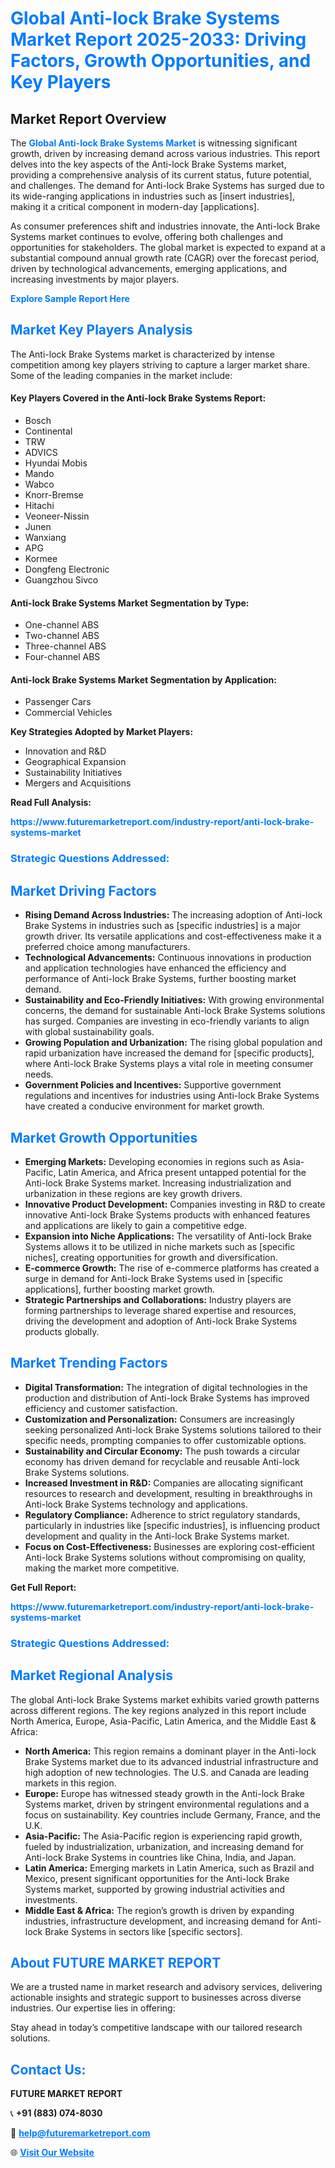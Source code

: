 <h1 style="color: #007BFF;">Global Anti-lock Brake Systems Market Report 2025-2033: Driving Factors, Growth Opportunities, and Key Players</h1>

<section id="overview">
<h2>Market Report Overview</h2>
<p>The <a href="https://www.futuremarketreport.com/industry-report/anti-lock-brake-systems-market" style="color: #007BFF; text-decoration: none;"><strong>Global Anti-lock Brake Systems Market</strong></a> is witnessing significant growth, driven by increasing demand across various industries. This report delves into the key aspects of the Anti-lock Brake Systems market, providing a comprehensive analysis of its current status, future potential, and challenges. The demand for Anti-lock Brake Systems has surged due to its wide-ranging applications in industries such as [insert industries], making it a critical component in modern-day [applications].</p>
<p>As consumer preferences shift and industries innovate, the Anti-lock Brake Systems market continues to evolve, offering both challenges and opportunities for stakeholders. The global market is expected to expand at a substantial compound annual growth rate (CAGR) over the forecast period, driven by technological advancements, emerging applications, and increasing investments by major players.</p>
</section>

<section id="overview">
<p><a href="https://www.futuremarketreport.com/request-sample/reportId=33285" style="color: #007BFF; text-decoration: none;"><strong>Explore Sample Report Here</strong></a></p>
</section>

<section id="key-players">
<h2 style="color: #007BFF;">Market Key Players Analysis</h2>
<p>The Anti-lock Brake Systems market is characterized by intense competition among key players striving to capture a larger market share. Some of the leading companies in the market include:</p>
<h4>Key Players Covered in the Anti-lock Brake Systems Report:</h4>
<ul><li>Bosch</li><li>Continental</li><li>TRW</li><li>ADVICS</li><li>Hyundai Mobis</li><li>Mando</li><li>Wabco</li><li>Knorr-Bremse</li><li>Hitachi</li><li>Veoneer-Nissin</li><li>Junen</li><li>Wanxiang</li><li>APG</li><li>Kormee</li><li>Dongfeng Electronic</li><li>Guangzhou Sivco</li></ul>
<h4>Anti-lock Brake Systems Market Segmentation by Type:</h4>
<ul><li>One-channel ABS</li><li>Two-channel ABS</li><li>Three-channel ABS</li><li>Four-channel ABS</li></ul>

<h4>Anti-lock Brake Systems Market Segmentation by Application:</h4>
<ul><li>Passenger Cars</li><li>Commercial Vehicles</li></ul>
<p><strong>Key Strategies Adopted by Market Players:</strong></p>
<ul>
<li>Innovation and R&D</li>
<li>Geographical Expansion</li>
<li>Sustainability Initiatives</li>
<li>Mergers and Acquisitions</li>
</ul>
</section>

<section>
<p><strong>Read Full Analysis: </strong></p><a href="https://www.futuremarketreport.com/industry-report/anti-lock-brake-systems-market" style="color: #007BFF; text-decoration: none;"><strong>https://www.futuremarketreport.com/industry-report/anti-lock-brake-systems-market</strong></a>
<h3 style="color: #007BFF;">Strategic Questions Addressed:</h3>
</section>

<section id="driving-factors">
<h2 style="color: #007BFF;">Market Driving Factors</h2>
<ul>
<li><strong>Rising Demand Across Industries:</strong> The increasing adoption of Anti-lock Brake Systems in industries such as [specific industries] is a major growth driver. Its versatile applications and cost-effectiveness make it a preferred choice among manufacturers.</li>
<li><strong>Technological Advancements:</strong> Continuous innovations in production and application technologies have enhanced the efficiency and performance of Anti-lock Brake Systems, further boosting market demand.</li>
<li><strong>Sustainability and Eco-Friendly Initiatives:</strong> With growing environmental concerns, the demand for sustainable Anti-lock Brake Systems solutions has surged. Companies are investing in eco-friendly variants to align with global sustainability goals.</li>
<li><strong>Growing Population and Urbanization:</strong> The rising global population and rapid urbanization have increased the demand for [specific products], where Anti-lock Brake Systems plays a vital role in meeting consumer needs.</li>
<li><strong>Government Policies and Incentives:</strong> Supportive government regulations and incentives for industries using Anti-lock Brake Systems have created a conducive environment for market growth.</li>
</ul>
</section>

<section id="growth-opportunities">
<h2 style="color: #007BFF;">Market Growth Opportunities</h2>
<ul>
<li><strong>Emerging Markets:</strong> Developing economies in regions such as Asia-Pacific, Latin America, and Africa present untapped potential for the Anti-lock Brake Systems market. Increasing industrialization and urbanization in these regions are key growth drivers.</li>
<li><strong>Innovative Product Development:</strong> Companies investing in R&D to create innovative Anti-lock Brake Systems products with enhanced features and applications are likely to gain a competitive edge.</li>
<li><strong>Expansion into Niche Applications:</strong> The versatility of Anti-lock Brake Systems allows it to be utilized in niche markets such as [specific niches], creating opportunities for growth and diversification.</li>
<li><strong>E-commerce Growth:</strong> The rise of e-commerce platforms has created a surge in demand for Anti-lock Brake Systems used in [specific applications], further boosting market growth.</li>
<li><strong>Strategic Partnerships and Collaborations:</strong> Industry players are forming partnerships to leverage shared expertise and resources, driving the development and adoption of Anti-lock Brake Systems products globally.</li>
</ul>
</section>

<section id="trending-factors">
<h2 style="color: #007BFF;">Market Trending Factors</h2>
<ul>
<li><strong>Digital Transformation:</strong> The integration of digital technologies in the production and distribution of Anti-lock Brake Systems has improved efficiency and customer satisfaction.</li>
<li><strong>Customization and Personalization:</strong> Consumers are increasingly seeking personalized Anti-lock Brake Systems solutions tailored to their specific needs, prompting companies to offer customizable options.</li>
<li><strong>Sustainability and Circular Economy:</strong> The push towards a circular economy has driven demand for recyclable and reusable Anti-lock Brake Systems solutions.</li>
<li><strong>Increased Investment in R&D:</strong> Companies are allocating significant resources to research and development, resulting in breakthroughs in Anti-lock Brake Systems technology and applications.</li>
<li><strong>Regulatory Compliance:</strong> Adherence to strict regulatory standards, particularly in industries like [specific industries], is influencing product development and quality in the Anti-lock Brake Systems market.</li>
<li><strong>Focus on Cost-Effectiveness:</strong> Businesses are exploring cost-efficient Anti-lock Brake Systems solutions without compromising on quality, making the market more competitive.</li>
</ul>
</section>

<section>
<p><strong>Get Full Report: </strong></p><a href="https://www.futuremarketreport.com/industry-report/anti-lock-brake-systems-market" style="color: #007BFF; text-decoration: none;"><strong>https://www.futuremarketreport.com/industry-report/anti-lock-brake-systems-market</strong></a>
<h3 style="color: #007BFF;">Strategic Questions Addressed:</h3>
</section>


<section id="regional-analysis">
<h2 style="color: #007BFF;">Market Regional Analysis</h2>
<p>The global Anti-lock Brake Systems market exhibits varied growth patterns across different regions. The key regions analyzed in this report include North America, Europe, Asia-Pacific, Latin America, and the Middle East & Africa:</p>
<ul>
<li><strong>North America:</strong> This region remains a dominant player in the Anti-lock Brake Systems market due to its advanced industrial infrastructure and high adoption of new technologies. The U.S. and Canada are leading markets in this region.</li>
<li><strong>Europe:</strong> Europe has witnessed steady growth in the Anti-lock Brake Systems market, driven by stringent environmental regulations and a focus on sustainability. Key countries include Germany, France, and the U.K.</li>
<li><strong>Asia-Pacific:</strong> The Asia-Pacific region is experiencing rapid growth, fueled by industrialization, urbanization, and increasing demand for Anti-lock Brake Systems in countries like China, India, and Japan.</li>
<li><strong>Latin America:</strong> Emerging markets in Latin America, such as Brazil and Mexico, present significant opportunities for the Anti-lock Brake Systems market, supported by growing industrial activities and investments.</li>
<li><strong>Middle East & Africa:</strong> The region’s growth is driven by expanding industries, infrastructure development, and increasing demand for Anti-lock Brake Systems in sectors like [specific sectors].</li>
</ul>
</section>

<footer>
<h2 style="color: #007BFF;">About FUTURE MARKET REPORT</h2>
<p>We are a trusted name in market research and advisory services, delivering actionable insights and strategic support to businesses across diverse industries. Our expertise lies in offering:</p>

<p>Stay ahead in today’s competitive landscape with our tailored research solutions.</p>

<h2 style="color: #007BFF;">Contact Us:</h2>
<p><strong>FUTURE MARKET REPORT</strong></p>
<p>📞 <strong>+91 (883) 074-8030</strong></p>
<p>📧 <strong><a href="mailto:help@futuremarketreport.com" style="color: #007BFF;">help@futuremarketreport.com</a></strong></p>
<p>🌐 <strong><a href="https://www.futuremarketreport.com/" style="color: #007BFF;">Visit Our Website</a></strong></p>
</footer>